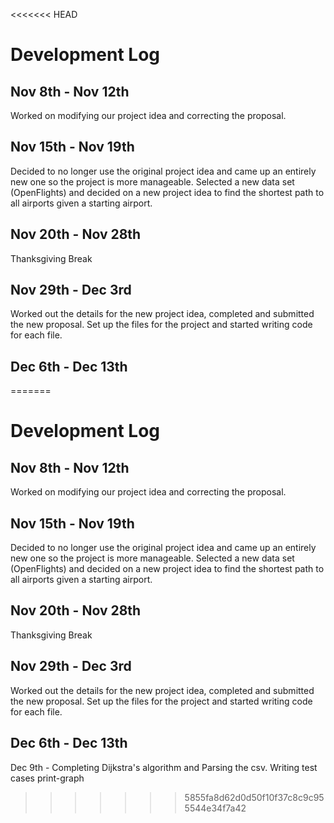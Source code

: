 <<<<<<< HEAD
# Development Log

## Nov 8th - Nov 12th
Worked on modifying our project idea and correcting the proposal.

## Nov 15th - Nov 19th
Decided to no longer use the original project idea and came up an entirely new one so the project is more manageable.  Selected a new data set (OpenFlights) and decided on a new project idea to find the shortest path to all airports given a starting airport.

## Nov 20th - Nov 28th
Thanksgiving Break

## Nov 29th - Dec 3rd
Worked out the details for the new project idea, completed and submitted the new proposal.  Set up the files for the project and started writing code for each file.

## Dec 6th - Dec 13th
=======
# Development Log

## Nov 8th - Nov 12th
Worked on modifying our project idea and correcting the proposal.

## Nov 15th - Nov 19th
Decided to no longer use the original project idea and came up an entirely new one so the project is more manageable.  Selected a new data set (OpenFlights) and decided on a new project idea to find the shortest path to all airports given a starting airport.

## Nov 20th - Nov 28th
Thanksgiving Break

## Nov 29th - Dec 3rd
Worked out the details for the new project idea, completed and submitted the new proposal.  Set up the files for the project and started writing code for each file.

## Dec 6th - Dec 13th
Dec 9th - Completing Dijkstra's algorithm and Parsing the csv. Writing test cases print-graph
>>>>>>> 5855fa8d62d0d50f10f37c8c9c955544e34f7a42
